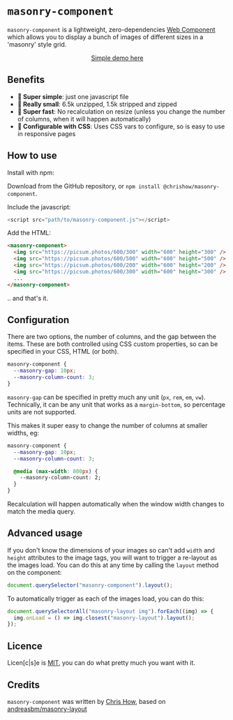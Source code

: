 # `masonry-component`

`masonry-component` is a lightweight, zero-dependencies [Web Component](https://developer.mozilla.org/en-US/docs/Web/API/Web_components) which allows you to display a bunch of images of different sizes in a 'masonry' style grid.

<p align="center"><a href='https://htmlpreview.github.io/?https://raw.githubusercontent.com/chrishow/masonry-component/main/index.html' target=_blank'>Simple demo here</a></p>

## Benefits

- **👼 Super simple**: just one javascript file
- **🤏 Really small**: 6.5k unzipped, 1.5k stripped and zipped
- **🏃 Super fast**: No recalculation on resize (unless you change the number of columns, when it will happen automatically)
- **🔧 Configurable with CSS**: Uses CSS vars to configure, so is easy to use in responsive pages

## How to use

Install with npm: 

Download from the GitHub repository, or `npm install @chrishow/masonry-component`.

Include the javascript:

```javascript
<script src="path/to/masonry-component.js"></script>
```

Add the HTML:

```html
<masonry-component>
  <img src="https://picsum.photos/600/300" width="600" height="300" />
  <img src="https://picsum.photos/600/500" width="600" height="500" />
  <img src="https://picsum.photos/600/200" width="600" height="200" />
  <img src="https://picsum.photos/600/300" width="600" height="300" />
  ...
</masonry-component>
```

.. and that's it.

## Configuration

There are two options, the number of columns, and the gap between the items. These are both controlled using CSS custom properties, so can be specified in your CSS, HTML (or both).

```css
masonry-component {
  --masonry-gap: 10px;
  --masonry-column-count: 3;
}
```

`masonry-gap` can be specified in pretty much any unit (`px`, `rem`, `em`, `vw`). Technically, it can be any unit that works as a `margin-bottom`, so percentage units are not supported.

This makes it super easy to change the number of columns at smaller widths, eg:

```css
masonry-component {
  --masonry-gap: 10px;
  --masonry-column-count: 3;

  @media (max-width: 800px) {
    --masonry-column-count: 2;
  }
}
```

Recalculation will happen automatically when the window width changes to match the media query.

## Advanced usage

If you don't know the dimensions of your images so can't add `width` and `height` attributes to the image tags, you will want to trigger a re-layout as the images load. You can do this at any time by calling the `layout` method on the component:

```javascript
document.querySelector("masonry-component").layout();
```

To automatically trigger as each of the images load, you can do this:

```javascript
document.querySelectorAll("masonry-layout img").forEach((img) => {
  img.onLoad = () => img.closest("masonry-layout").layout();
});
```

## Licence

Licen[c|s]e is [MIT](https://opensource.org/license/mit/), you can do what pretty much you want with it.

## Credits

`masonry-component` was written by [Chris How](https://github.com/chrishow/), based on [andreasbm/masonry-layout](https://github.com/andreasbm/masonry-layout)
